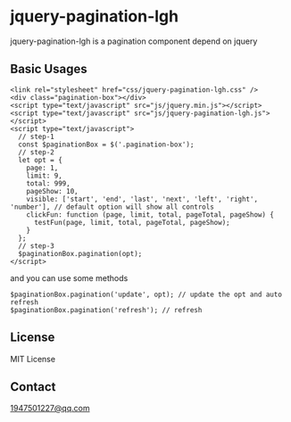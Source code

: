 # jquery-pagination-lgh
jquery-pagination-lgh is a pagination component depend on jquery

## Basic Usages
```
<link rel="stylesheet" href="css/jquery-pagination-lgh.css" />
<div class="pagination-box"></div>
<script type="text/javascript" src="js/jquery.min.js"></script>
<script type="text/javascript" src="js/jquery-pagination-lgh.js"></script>
<script type="text/javascript">
  // step-1
  const $paginationBox = $('.pagination-box');
  // step-2
  let opt = {
    page: 1,
    limit: 9,
    total: 999,
    pageShow: 10,
    visible: ['start', 'end', 'last', 'next', 'left', 'right', 'number'], // default option will show all controls
    clickFun: function (page, limit, total, pageTotal, pageShow) {
      testFun(page, limit, total, pageTotal, pageShow);
    }
  };
  // step-3
  $paginationBox.pagination(opt);
</script>
```

and you can use some methods

```
$paginationBox.pagination('update', opt); // update the opt and auto refresh
$paginationBox.pagination('refresh'); // refresh
```

## License
MIT License

## Contact
1947501227@qq.com
